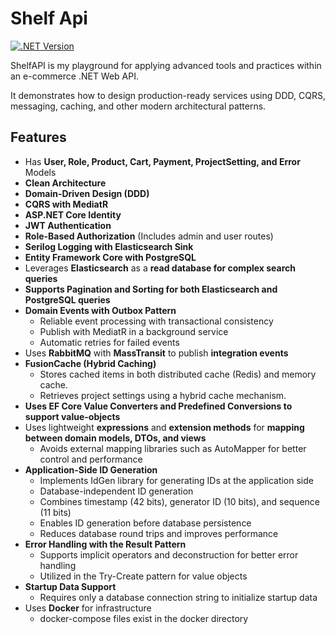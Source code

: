 # Shelf Api

[![.NET Version](https://img.shields.io/badge/.net_version-v8.0-4CAF50?logo=.net)](https://learn.microsoft.com/en-us/dotnet/core/whats-new/dotnet-8/overview)

ShelfAPI is my playground for applying advanced tools and practices within an e-commerce .NET Web API. 

It demonstrates how to design production-ready services using DDD, CQRS, messaging, caching, and other modern architectural patterns.

## Features

- Has **User, Role, Product, Cart, Payment, ProjectSetting, and Error** Models
- **Clean Architecture**
- **Domain-Driven Design (DDD)**
- **CQRS with MediatR**
- **ASP.NET Core Identity**
- **JWT Authentication**
- **Role-Based Authorization** (Includes admin and user routes)
- **Serilog Logging with Elasticsearch Sink**
- **Entity Framework Core with PostgreSQL**
- Leverages **Elasticsearch** as a **read database for complex search queries**
- **Supports Pagination and Sorting for both Elasticsearch and PostgreSQL queries**
- **Domain Events with Outbox Pattern**
    - Reliable event processing with transactional consistency
    - Publish with MediatR in a background service
    - Automatic retries for failed events
- Uses **RabbitMQ** with **MassTransit** to publish **integration events**
- **FusionCache (Hybrid Caching)**
    - Stores cached items in both distributed cache (Redis) and memory cache.
    - Retrieves project settings using a hybrid cache mechanism.
- **Uses EF Core Value Converters and Predefined Conversions to support value-objects**
- Uses lightweight **expressions** and **extension methods** for **mapping between domain models, DTOs, and views**
    - Avoids external mapping libraries such as AutoMapper for better control and performance
- **Application-Side ID Generation**
    - Implements IdGen library for generating IDs at the application side
    - Database-independent ID generation
    - Combines timestamp (42 bits), generator ID (10 bits), and sequence (11 bits)
    - Enables ID generation before database persistence
    - Reduces database round trips and improves performance
- **Error Handling with the Result Pattern**
    - Supports implicit operators and deconstruction for better error handling
    - Utilized in the Try-Create pattern for value objects
- **Startup Data Support**
    - Requires only a database connection string to initialize startup data
- Uses **Docker** for infrastructure
    - docker-compose files exist in the docker directory